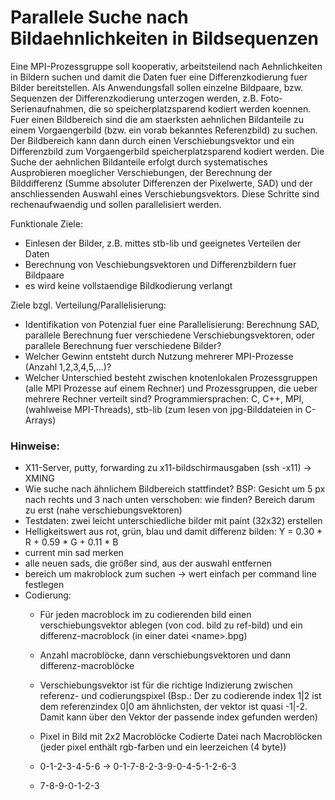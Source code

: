 # Parallele Suche nach Bildaehnlichkeiten in Bildsequenzen

Eine MPI-Prozessgruppe soll kooperativ, arbeitsteilend nach Aehnlichkeiten in Bildern suchen und damit die Daten
fuer eine Differenzkodierung 
fuer Bilder bereitstellen. Als Anwendungsfall sollen einzelne Bildpaare, bzw. Sequenzen der Differenzkodierung unterzogen werden, z.B. Foto-Serienaufnahmen,
die so speicherplatzsparend kodiert werden koennen. 
Fuer einen Bildbereich sind die am staerksten aehnlichen Bildanteile zu einem
Vorgaengerbild (bzw. ein vorab bekanntes Referenzbild) zu suchen. 
Der Bildbereich kann dann durch einen Verschiebungsvektor und ein Differenzbild zum
Vorgaengerbild speicherplatzsparend kodiert werden. 
Die Suche der aehnlichen Bildanteile erfolgt durch systematisches Ausprobieren
moeglicher Verschiebungen, der Berechnung der Bilddifferenz 
(Summe absoluter Differenzen der Pixelwerte, SAD) und der anschliessenden Auswahl eines Verschiebungsvektors. 
Diese Schritte sind rechenaufwaendig und sollen parallelisiert werden. 

Funktionale Ziele:
* 	Einlesen der Bilder, z.B. mittes stb-lib und geeignetes Verteilen der Daten
* 	Berechnung von Veschiebungsvektoren und Differenzbildern fuer Bildpaare
*	es wird keine vollstaendige Bildkodierung verlangt 


Ziele bzgl. Verteilung/Parallelisierung:
* 	Identifikation von Potenzial fuer eine Parallelisierung: Berechnung SAD, parallele Berechnung fuer verschiedene Verschiebungsvektoren, 
	oder parallele Berechnung fuer verschiedene Bilder? 
* 	Welcher Gewinn entsteht durch Nutzung mehrerer MPI-Prozesse (Anzahl 1,2,3,4,5,...)?
*	Welcher Unterschied besteht zwischen knotenlokalen Prozessgruppen (alle MPI Prozesse auf einem Rechner) und Prozessgruppen, die ueber mehrere Rechner verteilt sind?
Programmiersprachen: C, C++, MPI, (wahlweise MPI-Threads), stb-lib (zum lesen von jpg-Bilddateien in C-Arrays)



### Hinweise:
* X11-Server, putty, forwarding zu x11-bildschirmausgaben (ssh -x11)
  -> XMING
* Wie suche nach ähnlichem Bildbereich stattfindet? BSP: Gesicht um 5 px nach rechts und 3 nach unten verschoben: wie finden? Bereich darum zu erst (nahe verschiebungsvektoren)
* Testdaten: zwei leicht unterschiedliche bilder mit paint (32x32) erstellen
* Helligkeitswert aus rot, grün, blau und damit differenz bilden: Y = 0.30 * R + 0.59 * G + 0.11 * B
* current min sad merken
* alle neuen sads, die größer sind, aus der auswahl entfernen
* bereich um makroblock zum suchen -> wert einfach per command line festlegen
* Codierung:
  * Für jeden macroblock im zu codierenden bild einen verschiebungsvektor ablegen (von cod. bild zu ref-bild) und ein differenz-macroblock (in einer datei \<name>.bpg)
  * Anzahl macroblöcke, dann verschiebungsvektoren und dann differenz-macroblöcke
  * Verschiebungsvektor ist für die richtige Indizierung zwischen referenz- und codierungspixel (Bsp.: Der zu codierende index 1|2 ist dem referenzindex 0|0 am ähnlichsten, der vektor ist quasi -1|-2. Damit kann über den Vektor der passende index gefunden werden)

  * Pixel in Bild mit 2x2 Macroblöcke     Codierte Datei nach Macroblöcken (jeder pixel enthält rgb-farben und ein leerzeichen (4 byte))
  * 0-1-2-3-4-5-6                     ->  0-1-7-8-2-3-9-0-4-5-1-2-6-3
  * 7-8-9-0-1-2-3